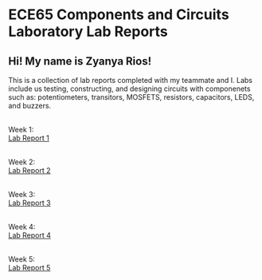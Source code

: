 # ECE65 Components and Circuits Laboratory Lab Reports 
## Hi! My name is Zyanya Rios!

This is a collection of lab reports completed with my teammate and I. Labs include us testing, constructing, and designing circuits with componenets such as: potentiometers, transitors, MOSFETS, resistors, capacitors, LEDS, and buzzers.


<br>Week 1:<br>
[Lab Report 1](https://zyanyarios.github.io/ece65-lab-reports/ECE%2065%20Lab%20Report%201%20(3).pdf)

<br>Week 2:<br>
[Lab Report 2](https://zyanyarios.github.io/ece65-lab-reports/ECE%2065%20%E2%80%93%20Lab%202%20Report%20Components%20and%20Circuits%20Lab%20(3).pdf)

<br>Week 3:<br>
[Lab Report 3](https://zyanyarios.github.io/ece65-lab-reports/ECE%2065%20Lab%20Report%203.pdf)

<br>Week 4:<br>
[Lab Report 4](https://zyanyarios.github.io/ece65-lab-reports/ECE%2065%20Lab%20Report%204%20(2).pdf)

<br>Week 5:<br>
[Lab Report 5](https://zyanyarios.github.io/ece65-lab-reports/ECE%2065%20Lab%20Report%205%20(3).pdf)
